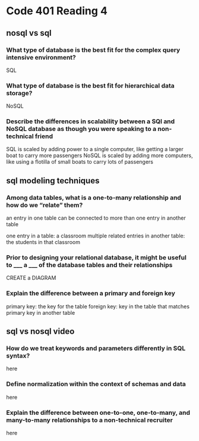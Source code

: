 # Code 401 Reading 4

## nosql vs sql

### What type of database is the best fit for the complex query intensive environment?

SQL

### What type of database is the best fit for hierarchical data storage?

NoSQL

### Describe the differences in scalability between a SQl and NoSQL database as though you were speaking to a non-technical friend

SQL is scaled by adding power to a single computer, like getting a larger boat to carry more passengers
NoSQL is scaled by adding more computers, like using a flotilla of small boats to carry lots of passengers

## sql modeling techniques

### Among data tables, what is a one-to-many relationship and how do we “relate” them?

an entry in one table can be connected to more than one entry in another table

one entry in a table: a classroom
multiple related entries in another table: the students in that classroom

### Prior to designing your relational database, it might be useful to ___ a ___ of the database tables and their relationships

CREATE a DIAGRAM

### Explain the difference between a primary and foreign key

primary key: the key for the table
foreign key: key in the table that matches primary key in another table

## sql vs nosql video

### How do we treat keywords and parameters differently in SQL syntax?

here

### Define normalization within the context of schemas and data

here

### Explain the difference between one-to-one, one-to-many, and many-to-many relationships to a non-technical recruiter

here
